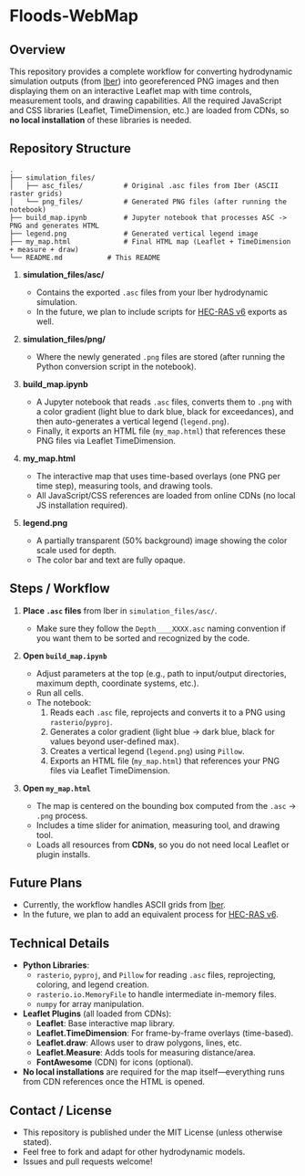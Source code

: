 # Floods-WebMap

## Overview

This repository provides a complete workflow for converting hydrodynamic simulation outputs (from [Iber](https://www.iberaula.es/)) into georeferenced PNG images and then displaying them on an interactive Leaflet map with time controls, measurement tools, and drawing capabilities. All the required JavaScript and CSS libraries (Leaflet, TimeDimension, etc.) are loaded from CDNs, so **no local installation** of these libraries is needed.

## Repository Structure

```raw
.
├── simulation_files/
│   ├── asc_files/         	# Original .asc files from Iber (ASCII raster grids)
│   └── png_files/         	# Generated PNG files (after running the notebook)
├── build_map.ipynb   		# Jupyter notebook that processes ASC -> PNG and generates HTML
├── legend.png        		# Generated vertical legend image
├── my_map.html       		# Final HTML map (Leaflet + TimeDimension + measure + draw)
└── README.md         	# This README
```

1. **simulation_files/asc/**  
   - Contains the exported `.asc` files from your Iber hydrodynamic simulation.  
   - In the future, we plan to include scripts for [HEC-RAS v6](https://www.hec.usace.army.mil/software/hec-ras/) exports as well.

2. **simulation_files/png/**  
   - Where the newly generated `.png` files are stored (after running the Python conversion script in the notebook).

3. **build_map.ipynb**  
   - A Jupyter notebook that reads `.asc` files, converts them to `.png` with a color gradient (light blue to dark blue, black for exceedances), and then auto-generates a vertical legend (`legend.png`).  
   - Finally, it exports an HTML file (`my_map.html`) that references these PNG files via Leaflet TimeDimension.

4. **my_map.html**  
   - The interactive map that uses time-based overlays (one PNG per time step), measuring tools, and drawing tools.  
   - All JavaScript/CSS references are loaded from online CDNs (no local JS installation required).

5. **legend.png**  
   - A partially transparent (50% background) image showing the color scale used for depth.  
   - The color bar and text are fully opaque.

## Steps / Workflow

1. **Place `.asc` files** from Iber in `simulation_files/asc/`.  
   - Make sure they follow the `Depth____XXXX.asc` naming convention if you want them to be sorted and recognized by the code.

2. **Open `build_map.ipynb`**  
   - Adjust parameters at the top (e.g., path to input/output directories, maximum depth, coordinate systems, etc.).  
   - Run all cells. 
   - The notebook:
     1. Reads each `.asc` file, reprojects and converts it to a PNG using `rasterio`/`pyproj`.  
     2. Generates a color gradient (light blue → dark blue, black for values beyond user-defined max).  
     3. Creates a vertical legend (`legend.png`) using `Pillow`.  
     4. Exports an HTML file (`my_map.html`) that references your PNG files via Leaflet TimeDimension.

3. **Open `my_map.html`**  
   - The map is centered on the bounding box computed from the `.asc` → `.png` process.  
   - Includes a time slider for animation, measuring tool, and drawing tool.  
   - Loads all resources from **CDNs**, so you do not need local Leaflet or plugin installs.

## Future Plans

- Currently, the workflow handles ASCII grids from [Iber](https://www.iberaula.es/). 
- In the future, we plan to add an equivalent process for [HEC-RAS v6](https://www.hec.usace.army.mil/software/hec-ras/).

## Technical Details

- **Python Libraries**: 
  - `rasterio`, `pyproj`, and `Pillow` for reading `.asc` files, reprojecting, coloring, and legend creation.
  - `rasterio.io.MemoryFile` to handle intermediate in-memory files.
  - `numpy` for array manipulation.
- **Leaflet Plugins** (all loaded from CDNs):
  - **Leaflet**: Base interactive map library.
  - **Leaflet.TimeDimension**: For frame-by-frame overlays (time-based).
  - **Leaflet.draw**: Allows user to draw polygons, lines, etc.
  - **Leaflet.Measure**: Adds tools for measuring distance/area.
  - **FontAwesome** (CDN) for icons (optional).
- **No local installations** are required for the map itself—everything runs from CDN references once the HTML is opened.

## Contact / License

- This repository is published under the MIT License (unless otherwise stated).  
- Feel free to fork and adapt for other hydrodynamic models.  
- Issues and pull requests welcome!
